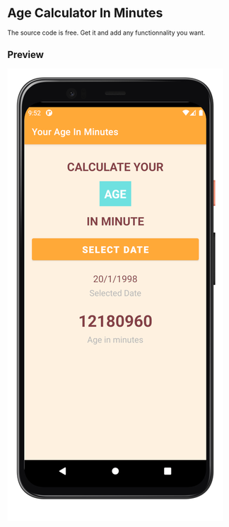 # Age Calculator In Minutes

The source code is free. Get it and add any functionnality you want.



## Preview

![](https://github.com/sebandroidev/Age-In-Minute/blob/main/Readme/3.png)

